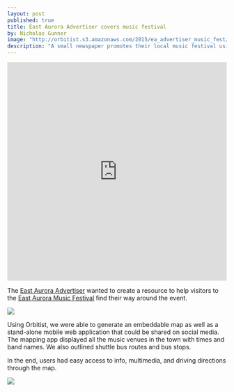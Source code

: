 ```yaml
---
layout: post
published: true
title: East Aurora Advertiser covers music festival
by: Nicholas Gunner
image: "http://orbitist.s3.amazonaws.com/2015/ea_advertiser_music_fest/ea_map_fullscreen.jpg"
description: "A small newspaper promotes their local music festival using Orbitist."
---
```

<iframe width="100%" height="500px" src="http://www.app.orbitist.com/embed-mapnik/483" frameborder="0" allowfullscreen></iframe>

The [East Aurora Advertiser](http://www.mywnynews.com/east_aurora_advertiser/) wanted to create a resource to help visitors to the [East Aurora Music Festival](http://www.eamusicfest.com) find their way around the event. 

<img src="http://orbitist.s3.amazonaws.com/2015/ea_advertiser_music_fest/ea_map_iphone.jpg" class="img-responsive" />

Using Orbitist, we were able to generate an embeddable map as well as a stand-alone mobile web application that could be shared on social media. The mapping app displayed all the music venues in the town with times and band names. We also outlined shuttle bus routes and bus stops.

In the end, users had easy access to info, multimedia, and driving directions through the map.

<img src="http://orbitist.s3.amazonaws.com/2015/ea_advertiser_music_fest/ea_map_embed.jpg" class="img-responsive" />